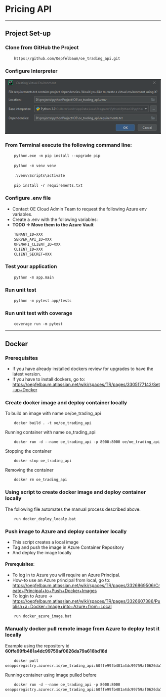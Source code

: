 # Pricing API

---
## Project Set-up

### Clone from GitHub the Project

```
    https://github.com/Oepfelbaum/oe_trading_api.git
```

### Configure Interpreter
![Interpreter.png](img/Interpreter.png)

### From Terminal execute the following command line:

```
    python.exe -m pip install --upgrade pip
    
    python -m venv venv
    
    .\venv\Scripts\activate
    
    pip install -r requirements.txt
```

### Configure .env file

* Contact OE Cloud Admin Team to request the following Azure env variables.
* Create a .env with the following variables:
* **TODO -> Move them to the Azure Vault**

```
    TENANT_ID=XXX
    SERVER_API_ID=XXX
    OPENAPI_CLIENT_ID=XXX
    CLIENT_ID=XXX
    CLIENT_SECRET=XXX
```

### Test your application

```
    python -m app.main
```

### Run unit test

```
    python -m pytest app/tests
```

### Run unit test with coverage

```
    coverage run -m pytest 
```

---
## Docker

### Prerequisites

* If you have already installed dockers review for upgrades to have the latest version.
* If you have to install dockers, go to: https://oepfelbaum.atlassian.net/wiki/spaces/TR/pages/3305177143/Set-up+Docker

### Create docker image and deploy container locally

To build an image with name oe/oe_trading_api 

```
    docker build . -t oe/oe_trading_api
```

Running container with name oe_trading_api

```
    docker run -d --name oe_trading_api -p 8000:8000 oe/oe_trading_api 
```

Stopping the container

```
    docker stop oe_trading_api
```

Removing the container

```
    docker rm oe_trading_api
```

### Using script to create docker image and deploy container locally

The following file automates the manual process described above.

```
    run docker_deploy_localy.bat
```

### Push image to Azure and deploy container locally

* This script creates a local image
* Tag and push the image in Azure Container Repository
* And deploy the image locally

#### Prerequisites: 

* To log in to Azure you will require an Azure Principal.
* How-to use an Azure principal from local, go to: https://oepfelbaum.atlassian.net/wiki/spaces/TR/pages/3326869506/Create+Principal+to+Push+Docker+Images
* To login to Azure -> https://oepfelbaum.atlassian.net/wiki/spaces/TR/pages/3326607386/Publish+a+Docker+Image+into+Azure+from+Local

```
    run docker_azure_image.bat
```

### Manually docker pull remote image from Azure to deploy test it locally

Example using the repository id **60ffe99fb481a4dc99759af0626da79a616bd18d**

```
    docker pull oeappsregistry.azurecr.io/oe_trading_api:60ffe99fb481a4dc99759af0626da79a616bd18d
```

Running container using image pulled before

```
    docker run -d --name oe_trading_api -p 8000:8000 oeappsregistry.azurecr.io/oe_trading_api:60ffe99fb481a4dc99759af0626da79a616bd18d
```
